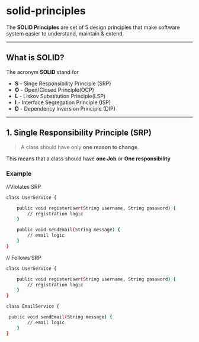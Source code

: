 # solid-principles

The **SOLID Principles** are set of 5 design principles that make software system easier to understand, maintain & extend.

---
## What is SOLID?

The acronym **SOLID** stand for

- **S** - Singe Responsibility Principle (SRP)
- **O** - Open/Closed Principle(OCP)
- **L** - Liskov Substitution Principle(LSP)
- **I** - Interface Segregation Principle (ISP)
- **D** - Dependency Inversion Principle (DIP)
---

## 1. Single Responsibility Principle (SRP)

> A class should have only **one reason to change**.

This means that a class should have **one Job** or **One responsibility**

### Example

//Violates SRP

```bash
class UserService {

    public void registerUser(String username, String password) {
        // registration logic
    }

    public void sendEmail(String message) {
        // email logic
    }
}
```

// Follows SRP

```bash
class UserService {

    public void registerUser(String username, String password) {
        // registration logic
    }
}

class EmailService {

 public void sendEmail(String message) {
        // email logic
    }
}
